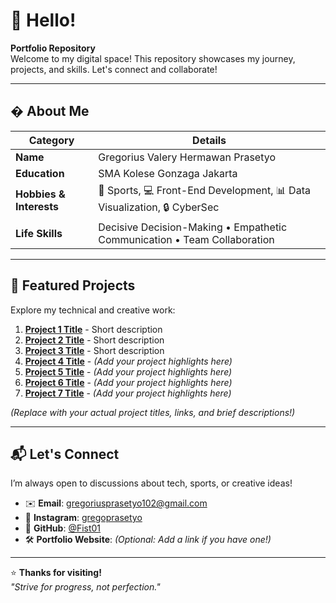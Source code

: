 # 👋 Hello!

**Portfolio Repository**  
Welcome to my digital space! This repository showcases my journey, projects, and skills. Let's connect and collaborate!

---

## � About Me

| **Category**         | **Details**                                                                 |
|-----------------------|-----------------------------------------------------------------------------|
| **Name**              | Gregorius Valery Hermawan Prasetyo                                                |
| **Education**         | SMA Kolese Gonzaga Jakarta                                                 |
| **Hobbies & Interests**| 🏀 Sports, 💻 Front-End Development, 📊 Data Visualization, 🔒 CyberSec     |
| **Life Skills**       | Decisive Decision-Making • Empathetic Communication • Team Collaboration   |

---

## 🚀 Featured Projects

Explore my technical and creative work:

1. **[Project 1 Title](link)** - Short description 
2. **[Project 2 Title](link)** - Short description 
3. **[Project 3 Title](link)** - Short description  
4. **[Project 4 Title](link)** - *(Add your project highlights here)*  
5. **[Project 5 Title](link)** - *(Add your project highlights here)*  
6. **[Project 6 Title](link)** - *(Add your project highlights here)*  
7. **[Project 7 Title](link)** - *(Add your project highlights here)*  

*(Replace with your actual project titles, links, and brief descriptions!)*

---

## 📬 Let's Connect

I’m always open to discussions about tech, sports, or creative ideas!  

- ✉️ **Email**: [gregoriusprasetyo102@gmail.com](mailto:gregoriusprasetyo102@gmail.com)  
- 💼 **Instagram**: [gregoprasetyo](https://www.instagram.com/gregoprasetyo/)  
- 🐙 **GitHub**: [@Fist01](https://github.com/Fist021)  
- 🛠️ **Portfolio Website**: *(Optional: Add a link if you have one!)*  

---

⭐ **Thanks for visiting!**  
*"Strive for progress, not perfection."*
